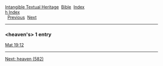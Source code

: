 [Intangible Textual Heritage](../../index)  [Bible](../index) 
[Index](index)   
[h Index](_h_)  
  [Previous](c05309)  [Next](c05311) 

------------------------------------------------------------------------

### &lt;heaven's&gt; 1 entry

[Mat 19:12](../kjv/mat019.htm#012)  

------------------------------------------------------------------------

[Next: heaven (582)](c05311)
